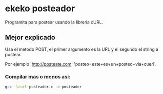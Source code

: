 # ekeko posteador

Programita para postear usando la libreria cURL.

## Mejor explicado

Usa el metodo POST, el primer argumento es la URL y el segundo el string a postear.

Por ejemplo 'http://posteate.com' 'posteo=este+es+un+posteo+via+cuerl'.

### Compilar mas o menos asi:

```bash
gcc -lcurl posteador.c -o posteador
```

